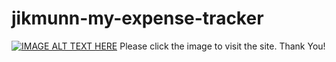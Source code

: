 # jikmunn-my-expense-tracker

[![IMAGE ALT TEXT HERE](https://res.cloudinary.com/drlcxykvf/image/upload/v1734542561/dashboard1_tymsk4.png)](https://jikmunn-my-expense-tracker.vercel.app/)
Please click the image to visit the site. Thank You!
